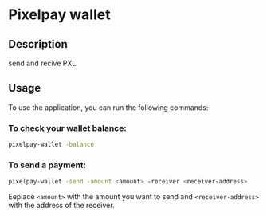 # Pixelpay wallet

## Description

send and recive PXL

## Usage

To use the application, you can run the following commands:

### To check your wallet balance:

```bash
pixelpay-wallet -balance
```

### To send a payment:

```bash
pixelpay-wallet -send -amount <amount> -receiver <receiver-address>
```

Eeplace `<amount>` with the amount you want to send and `<receiver-address>` with the address of the receiver.
